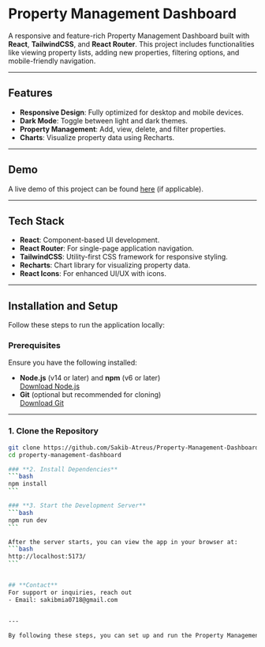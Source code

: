 # **Property Management Dashboard**

A responsive and feature-rich Property Management Dashboard built with **React**, **TailwindCSS**, and **React Router**. This project includes functionalities like viewing property lists, adding new properties, filtering options, and mobile-friendly navigation.

---

## **Features**

- **Responsive Design**: Fully optimized for desktop and mobile devices.
- **Dark Mode**: Toggle between light and dark themes.
- **Property Management**: Add, view, delete, and filter properties.
- **Charts**: Visualize property data using Recharts.

---

## **Demo**

A live demo of this project can be found [here](#) (if applicable).

---

## **Tech Stack**

- **React**: Component-based UI development.
- **React Router**: For single-page application navigation.
- **TailwindCSS**: Utility-first CSS framework for responsive styling.
- **Recharts**: Chart library for visualizing property data.
- **React Icons**: For enhanced UI/UX with icons.

---

## **Installation and Setup**

Follow these steps to run the application locally:

### **Prerequisites**

Ensure you have the following installed:

- **Node.js** (v14 or later) and **npm** (v6 or later)  
  [Download Node.js](https://nodejs.org/)
- **Git** (optional but recommended for cloning)  
  [Download Git](https://git-scm.com/)

---

### **1. Clone the Repository**

````bash
git clone https://github.com/Sakib-Atreus/Property-Management-Dashboard
cd property-management-dashboard

### **2. Install Dependencies**
```bash
npm install
```

### **3. Start the Development Server**
```bash
npm run dev
```

After the server starts, you can view the app in your browser at:
```bash
http://localhost:5173/
```


## **Contact**
For support or inquiries, reach out
- Email: sakibmia0718@gmail.com


---

By following these steps, you can set up and run the Property Management Dashboard website locally on your machine.
````
